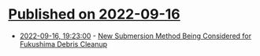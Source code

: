 # [Published on 2022-09-16](index.md)

* [2022-09-16, 19:23:00](https://slashdot.org/story/22/09/16/1916230/new-submersion-method-being-considered-for-fukushima-debris-cleanup?utm_source=rss1.0mainlinkanon&utm_medium=feed) - [New Submersion Method Being Considered for Fukushima Debris Cleanup](https://slashdot.org/story/22/09/16/1916230/new-submersion-method-being-considered-for-fukushima-debris-cleanup?utm_source=rss1.0mainlinkanon&utm_medium=feed)
